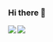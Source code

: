 ### Hi there 👋
<a href="https://github.com/Strawhub/github-readme-stats">
  <img align="left" src="https://github-readme-stats.vercel.app/api?username=Strawhub&count_private=true&show_icons=true" />
</a>
<a href="https://github.com/Strawhub/github-readme-stats">
  <img align="left" src="https://github-readme-stats.vercel.app/api/top-langs/?username=Strawhub" />
</a>
<!-- [![Top Langs](https://github-readme-stats.vercel.app/api/top-langs/?username=Strawhub&layout=compact)](https://github.com/Strawhub/github-readme-stats) -->
<!-- ![GitHub Stats Card](https://github-readme-stats.vercel.app/api?username=Strawhub&show_icons=true) -->
<!--
**Strawhub/Strawhub** is a ✨ _special_ ✨ repository because its `README.md` (this file) appears on your GitHub profile.

Here are some ideas to get you started:

- 🔭 I’m currently working on ...
- 🌱 I’m currently learning ...
- 👯 I’m looking to collaborate on ...
- 🤔 I’m looking for help with ...
- 💬 Ask me about ...
- 📫 How to reach me: ...
- 😄 Pronouns: ...
- ⚡ Fun fact: ...
-->
